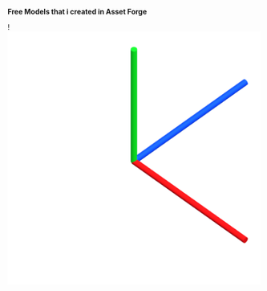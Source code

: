 **Free Models that i created in Asset Forge**

!![XYZ-Indicator](https://github.com/MichaelKirsch/Models/blob/master/XYZ-Indicator.png)